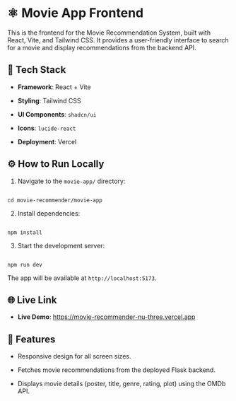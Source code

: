 

# ⚛️ Movie App Frontend

This is the frontend for the Movie Recommendation System, built with React, Vite, and Tailwind CSS. It provides a user-friendly interface to search for a movie and display recommendations from the backend API.

## 🚀 Tech Stack

* **Framework**: React + Vite

* **Styling**: Tailwind CSS

* **UI Components**: `shadcn/ui`

* **Icons**: `lucide-react`

* **Deployment**: Vercel

## ⚙️ How to Run Locally

1. Navigate to the `movie-app/` directory:

```

cd movie-recommender/movie-app

```

2. Install dependencies:

```

npm install

```

3. Start the development server:

```

npm run dev

```

The app will be available at `http://localhost:5173`.

## 🌐 Live Link

* **Live Demo**: <https://movie-recommender-nu-three.vercel.app>

## 🎨 Features

* Responsive design for all screen sizes.

* Fetches movie recommendations from the deployed Flask backend.

* Displays movie details (poster, title, genre, rating, plot) using the OMDb API.
```

